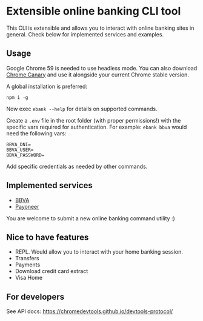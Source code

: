 # Extensible online banking CLI tool

This CLI is extensible and allows you to interact with online banking sites in general.
Check below for implemented services and examples.

## Usage
Google Chrome 59 is needed to use headless mode. You can also download [Chrome Canary](https://www.google.com/chrome/browser/canary.html) and use it alongside your current Chrome stable version.

A global installation is preferred:
```
npm i -g
```

Now exec `ebank --help` for details on supported commands.

Create a `.env` file in the root folder (with proper permissions!) with the specific vars required for authentication. For example: `ebank bbva` would need the following vars:
```
BBVA_DNI=
BBVA_USER=
BBVA_PASSWORD=
```
Add specific credentials as needed by other commands.

## Implemented services
- [BBVA](https://www.bbvafrances.com.ar/)
- [Payoneer](https://www.payoneer.com)

You are welcome to submit a new online banking command utility :)

## Nice to have features
- REPL. Would allow you to interact with your home banking session.
- Transfers
- Payments
- Download credit card extract
- Visa Home

## For developers
See API docs: https://chromedevtools.github.io/devtools-protocol/

